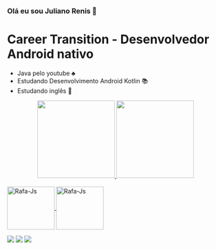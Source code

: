 ### Olá eu sou Juliano Renis 👋
# Career Transition - Desenvolvedor Android nativo

- Java pelo youtube ♣
- Estudando Desenvolvimento Android  Kotlin 📚
- Estudando inglês 🦜

<div align="center">
  <a href="https://github.com/julianorenis">
  <img height="180em"  weight "1" src="https://github-readme-stats.vercel.app/api?username=julianorenis&show_icons=true&theme=gruvbox&include_all_commits=true&count_private=true"/>
  <img height="180em"  weight "1" src="https://github-readme-stats.vercel.app/api/top-langs/?username=julianorenis&layout=compact&langs_count=8&theme=gruvbox"/>
</div>

<div style="display: inline_block"><br>
  <img align="center" alt="Rafa-Js" height="100" width="110" src="https://cdn.jsdelivr.net/gh/devicons/devicon/icons/kotlin/kotlin-original-wordmark.svg">
  <img align="center" alt="Rafa-Js" height="100" width="110" src="https://cdn.jsdelivr.net/gh/devicons/devicon/icons/java/java-original-wordmark.svg"  >
  
  
  <div> 
  
  <a href="https://www.instagram.com/julianorenisgomessilva/" target="_blank"><img src="https://img.shields.io/badge/-Instagram-%23E4405F?style=for-the-badge&logo=instagram&logoColor=white" target="_blank"></a>
  <a href = "mailto:julianorenis@gmail.com"><img src="https://img.shields.io/badge/-Gmail-%23333?style=for-the-badge&logo=gmail&logoColor=white" target="_blank"></a>
  <a href="https://www.linkedin.com/in/juliano-santos-29012213b/" target="_blank"><img src="https://img.shields.io/badge/-LinkedIn-%230077B5?style=for-the-badge&logo=linkedin&logoColor=white" target="_blank"></a> 

</div>

<!--
**JulianoRenis/JulianoRenis** is a ✨ _special_ ✨ repository because its `README.md` (this file) appears on your GitHub profile.

Here are some ideas to get you started:

- 🔭 I’m currently working on ...
- 🌱 I’m currently learning ...
- 👯 I’m looking to collaborate on ...
- 🤔 I’m looking for help with ...
- 💬 Ask me about ...
- 📫 How to reach me: ...
- 😄 Pronouns: ...
- ⚡ Fun fact: ...
-->

